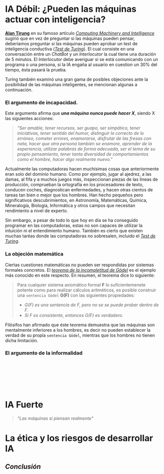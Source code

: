 # IA Débil: ¿Pueden las máquinas actuar con inteligencia?

**[Alan Tirung][0]** en su famoso artículo *[Computing Machinery and Intelligence][1]* sugirió que en vez de preguntar 
si las máquinas pueden pensar, deberíamos preguntar si las máquinas pueden aprobar un test de inteligencia conductiva (*[Test de Turing][2]*).
El cual consiste en una conversación entre un *ChatBot* y un *Interlocutor* la cual tiene una duración de 5 minutos. 
El *Interlocutor* debe averiguar si se está comunicando con un programa o una persona, si la IA engaña al usuario en cuestion un 30% del 
tiempo, ésta pasará la prueba.

Turing también examinó una gran gama de posibles objeciones ante la posibilidad de las máquinas inteligentes, se mencionan algunas a continuación.

### El argumento de incapacidad.

Este argumento afirma que ***una máquina nunca puede hacer X***, siendo X las siguientes acciones:

> *"Ser amable, tener recursos, ser guapo, ser simpático, tener iniciativas, tener sentido del humor, distinguir lo correcto de lo erróneo, cometer 
> errores, enamorarse, disfrutar de las fresas con nata, hacer que otra persona también se enamore, aprender de la experiencia, utilizar palabras 
> de forma adecuada, ser el tema de su propio pensamiento, tener tanta diversidad de comportamientos como el hombre, hacer algo realmente nuevo."*

Actualmente las computadoras hacen muchísimas cosas que anteriormente eran solo del dominio humano. Como por ejemplo, jugar al ajedrez, a las damas, 
al fifa y a muchos juegos más, inspeccionan piezas de las líneas de producción, comprueban la ortografía en los procesadores de texto, conducen 
coches, diagnostican enfermedades, y hacen otras cientos de tareas tan bien o mejor que los hombres. Han hecho pequeños pero significativos 
descubrimientos, en Astronomía, Matemáticas, Química, Mineralogía, Biología, Informática y otros campos que necesitan rendimiento a nivel de experto.

Sin embargo, a pesar de todo lo que hoy en día se ha conseguido programar en las computadoras, estas no son capaces de utilizar la intuición ni el 
entendimiento humano. También es cierto que existen muchas taréas donde las computadoras no sobresalen, incluido el *[Test de Turing][2]*.

### La objeción matemática

Ciertas cuestiones matemáticas no pueden ser respondidas por sistemas formales concretos. El *[teorema de la incompletitud de Gödel][3]* es el 
ejemplo más conocido en este respecto. En resumen, el teorema dice lo siguiente:
> Para cualquier sistema axiomático formal **F** lo suficientemenete potente como para realizar cálculos aritméticos, es posible construir una `sentencia Gödel` 
> **G(F)** con las siguientes propiedades:
> - *G(F) es una sentencia de F, pero no se se puede probar dentro de F.*
> - *Si F es consistente, entonces G(F) es verdadero.*

Filósifos han afirmado que éste teorema demuestra que las máquinas son mentalmente inferiores a los hombres, es decir no pueden establecer la verdad de su 
propia `sentencia Gödel`, mientras que los hombres no tienen dicha limitación.


### El argumento de la informalidad


<br/>
<br/>
<br/>
<br/>
<br/>
  
# IA Fuerte
> *"Las máquinas sí piensan realmente"*



# La ética y los riesgos de desarrollar IA


## *Conclusión*


[0]: https://es.wikipedia.org/wiki/Alan_Turing
[1]: https://web.archive.org/web/20080702224846/http://loebner.net/Prizef/TuringArticle.html
[2]: https://es.wikipedia.org/wiki/Prueba_de_Turing
[3]: https://es.wikipedia.org/wiki/Teoremas_de_incompletitud_de_G%C3%B6del
